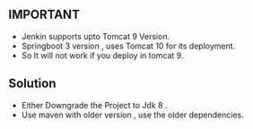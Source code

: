 ## IMPORTANT
- Jenkin supports upto Tomcat 9 Version.
- Springboot 3 version , uses Tomcat 10 for its deployment.
- So It will not work if you deploy in tomcat 9.
## Solution
- Either Downgrade the Project to Jdk 8 .
- Use maven with older version , use the older dependencies.
